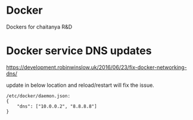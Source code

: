 # Docker
Dockers for chaitanya R&amp;D

# Docker service DNS updates 
https://development.robinwinslow.uk/2016/06/23/fix-docker-networking-dns/

update in below location and reload/restart will fix the issue.


```
/etc/docker/daemon.json:
{
    "dns": ["10.0.0.2", "8.8.8.8"]
}
```
